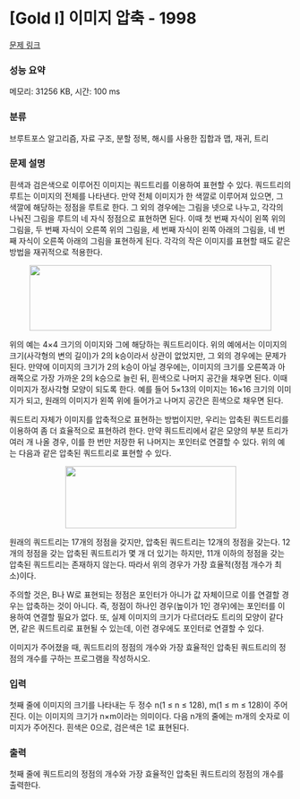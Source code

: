 # [Gold I] 이미지 압축 - 1998 

[문제 링크](https://www.acmicpc.net/problem/1998) 

### 성능 요약

메모리: 31256 KB, 시간: 100 ms

### 분류

브루트포스 알고리즘, 자료 구조, 분할 정복, 해시를 사용한 집합과 맵, 재귀, 트리

### 문제 설명

<p>흰색과 검은색으로 이루어진 이미지는 쿼드트리를 이용하여 표현할 수 있다. 쿼드트리의 루트는 이미지의 전체를 나타낸다. 만약 전체 이미지가 한 색깔로 이루어져 있으면, 그 색깔에 해당하는 정점을 루트로 한다. 그 외의 경우에는 그림을 넷으로 나누고, 각각의 나눠진 그림을 루트의 네 자식 정점으로 표현하면 된다. 이때 첫 번째 자식이 왼쪽 위의 그림을, 두 번째 자식이 오른쪽 위의 그림을, 세 번째 자식이 왼쪽 아래의 그림을, 네 번째 자식이 오른쪽 아래의 그림을 표현하게 된다. 각각의 작은 이미지를 표현할 때도 같은 방법을 재귀적으로 적용한다.</p>

<p style="text-align: center;"><img alt="" height="117" src="https://www.acmicpc.net/JudgeOnline/upload/201007/qqq.png" width="432"></p>

<p>위의 예는 4×4 크기의 이미지와 그에 해당하는 쿼드트리이다. 위의 예에서는 이미지의 크기(사각형의 변의 길이)가 2의 k승이라서 상관이 없었지만, 그 외의 경우에는 문제가 된다. 만약에 이미지의 크기가 2의 k승이 아닐 경우에는, 이미지의 크기를 오른쪽과 아래쪽으로 가장 가까운 2의 k승으로 늘린 뒤, 흰색으로 나머지 공간을 채우면 된다. 이때 이미지가 정사각형 모양이 되도록 한다. 예를 들어 5×13의 이미지는 16×16 크기의 이미지가 되고, 원래의 이미지가 왼쪽 위에 들어가고 나머지 공간은 흰색으로 채우면 된다.</p>

<p>쿼드트리 자체가 이미지를 압축적으로 표현하는 방법이지만, 우리는 압축된 쿼드트리를 이용하여 좀 더 효율적으로 표현하려 한다. 만약 쿼드트리에서 같은 모양의 부분 트리가 여러 개 나올 경우, 이를 한 번만 저장한 뒤 나머지는 포인터로 연결할 수 있다. 위의 예는 다음과 같은 압축된 쿼드트리로 표현할 수 있다.</p>

<p style="text-align: center;"><img alt="" height="111" src="https://www.acmicpc.net/JudgeOnline/upload/201007/qqqqqqq.png" width="305"></p>

<p>원래의 쿼드트리는 17개의 정점을 갖지만, 압축된 쿼드트리는 12개의 정점을 갖는다. 12개의 정점을 갖는 압축된 쿼드트리가 몇 개 더 있기는 하지만, 11개 이하의 정점을 갖는 압축된 쿼드트리는 존재하지 않는다. 따라서 위의 경우가 가장 효율적(정점 개수가 최소)이다.</p>

<p>주의할 것은, B나 W로 표현되는 정점은 포인터가 아니가 값 자체이므로 이를 연결할 경우는 압축하는 것이 아니다. 즉, 정점이 하나인 경우(높이가 1인 경우)에는 포인터를 이용하여 연결할 필요가 없다. 또, 실제 이미지의 크기가 다르더라도 트리의 모양이 같다면, 같은 쿼드트리로 표현될 수 있는데, 이런 경우에도 포인터로 연결할 수 있다.</p>

<p>이미지가 주어졌을 때, 쿼드트리의 정점의 개수와 가장 효율적인 압축된 쿼드트리의 정점의 개수를 구하는 프로그램을 작성하시오.</p>

### 입력 

 <p>첫째 줄에 이미지의 크기를 나타내는 두 정수 n(1 ≤ n ≤ 128), m(1 ≤ m ≤ 128)이 주어진다. 이는 이미지의 크기가 n×m이라는 의미이다. 다음 n개의 줄에는 m개의 숫자로 이미지가 주어진다. 흰색은 0으로, 검은색은 1로 표현된다.</p>

### 출력 

 <p>첫째 줄에 쿼드트리의 정점의 개수와 가장 효율적인 압축된 쿼드트리의 정점의 개수를 출력한다.</p>

